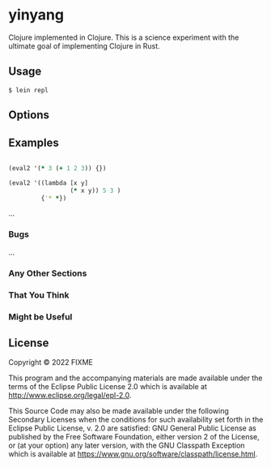 # yinyang

Clojure implemented in Clojure. This is a science experiment with the ultimate goal of implementing Clojure in Rust.


## Usage


    $ lein repl
 
## Options

## Examples
```clojure

(eval2 '(* 3 (+ 1 2 3)) {})

(eval2 '((lambda [x y]
                 (* x y)) 5 3 )
         {'* *})

```

...

### Bugs

...

### Any Other Sections
### That You Think
### Might be Useful

## License

Copyright © 2022 FIXME

This program and the accompanying materials are made available under the
terms of the Eclipse Public License 2.0 which is available at
http://www.eclipse.org/legal/epl-2.0.

This Source Code may also be made available under the following Secondary
Licenses when the conditions for such availability set forth in the Eclipse
Public License, v. 2.0 are satisfied: GNU General Public License as published by
the Free Software Foundation, either version 2 of the License, or (at your
option) any later version, with the GNU Classpath Exception which is available
at https://www.gnu.org/software/classpath/license.html.
